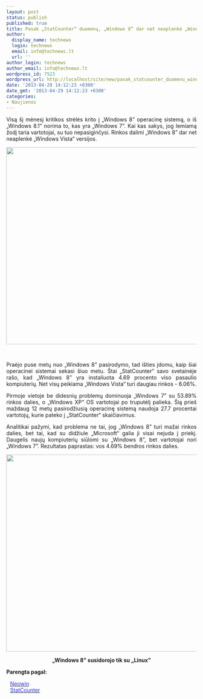 ```yaml
---
layout: post
status: publish
published: true
title: Pasak „StatCounter“ duomenų, „Windows 8” dar net neaplenkė „Windows Vista“
author:
  display_name: technews
  login: technews
  email: info@technews.lt
  url: ''
author_login: technews
author_email: info@technews.lt
wordpress_id: 7523
wordpress_url: http://localhost/site/new/pasak_statcounter_duomenu_windows_8_dar_net_neaplenke_windows_vista/
date: '2013-04-29 14:12:23 +0300'
date_gmt: '2013-04-29 14:12:23 +0300'
categories:
- Naujienos
---
```

<p style="text-align:justify">Visą šį mėnesį kritikos strėlės krito į „Windows 8” operacinę sistemą, o iš „Windows 8.1” norima to, kas yra „Windows 7”. Kai kas sakys, jog lemiamą žodį taria vartotojai, su tuo nepasiginčysi. Rinkos dalimi „Windows 8” dar net neaplenkė „Windows Vista“ versijos.</p>
<p style="text-align:center"> <a target="blank" href="http://www.technologijos.lt/upload/image/n/technologijos/it/S-32831/windows8.jpg"><img alt="" src="http://www.technologijos.lt/upload/image/n/technologijos/it/S-32831/1-windows8.jpg" style="width: 520px;" /></a></p>
<div style="text-align:center"> <strong></strong><br/><em></em></div>
<p style="text-align:justify">Praėjo puse metų nuo „Windows 8” pasirodymo, tad išties įdomu, kaip šiai operacinei sistemai sekasi šiuo metu. Štai „StatCounter“ savo svetainėje rašo, kad „Windows 8” yra instaliuota 4.69 procento viso pasaulio kompiuterių. Net visų peikiama „Windows Vista“ turi daugiau rinkos - 6.06%.</p>
<p style="text-align:justify">
<p style="text-align:justify"> Pirmoje vietoje be didesnių problemų dominuoja „Windows 7” su 53.89% rinkos dalies, o „Windows XP“ OS vartotojai po truputėlį palieka. Šią prieš maždaug 12 metų pasirodžiusią operacinę sistemą naudoja 27.7 procentai vartotojų, kurie pateko į „StatCounter“ skaičiavimus.</p>
<p style="text-align:justify">
<p style="text-align:justify"> Analitikai pažymi, kad problema ne tai, jog „Windows 8” turi mažai rinkos dalies, bet tai, kad su didžiule „Microsoft“ galia ji visai nejuda į priekį. Daugelis naujų kompiuterių siūlomi su „Windows 8”, bet vartotojai nori „Windows 7”. Rezultatas paprastas: vos 4.69% bendros rinkos dalies.</p>
<p style="text-align:center"> <a target="blank" href="http://www.technologijos.lt/upload/image/n/technologijos/it/S-32831/nuotrauka-61380/stats.jpg"><img alt="" src="http://www.technologijos.lt/upload/image/n/technologijos/it/S-32831/nuotrauka-61380/1-stats.jpg" style="width: 520px;" /></a></p>
<div style="text-align:center"> <strong>„Windows 8” susidorojo tik su „Linux”</strong> <br/><em></em></div>
<div style="text-align:justify"> </div>
<p><strong>Parengta pagal:</strong></p>
<p style="margin:0px 0px 0px 10px"><a target="blank" href="http://www.neowin.net/news/statcounter-windows-8-on-469-percent-of-pcs-six-months-after-launch"><span style="color:#2E2EFE">Neowin</span></a></p>
<p style="margin:0px 0px 0px 10px"><a target="blank" href="http://gs.statcounter.com/#os-ww-weekly-201315-201316-bar"><span style="color:#2E2EFE">StatCounter</span></a></p>
